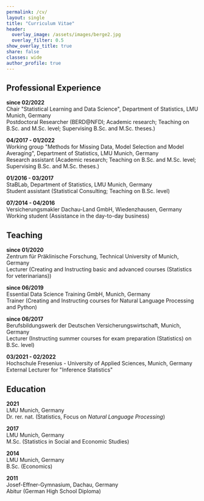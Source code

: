 ```yaml
---
permalink: /cv/
layout: single
title: "Curriculum Vitae"
header:
  overlay_image: /assets/images/berge2.jpg
  overlay_filter: 0.5
show_overlay_title: true
share: false
classes: wide
author_profile: true  
---
```


Professional Experience
---------------

__since 02/2022__<br/>
Chair "Statistical Learning and Data Science", Department of Statistics, LMU Munich, Germany<br/>
Postdoctoral Researcher (BERD@NFDI; Academic research; Teaching on B.Sc. and M.Sc. level; Supervising B.Sc. and M.Sc. theses.)

__04/2017 - 01/2022__<br/>
Working group "Methods for Missing Data, Model Selection and Model Averaging", Department of Statistics, LMU Munich, Germany<br/>
Research assistant (Academic research; Teaching on B.Sc. and M.Sc. level; Supervising B.Sc. and M.Sc. theses.)

__01/2016 - 03/2017__<br/>
StaBLab, Department of Statistics, LMU Munich, Germany<br/>
Student assistant (Statistical Consulting; Teaching on B.Sc. level)

__07/2014 - 04/2016__<br/>
Versicherungsmakler Dachau-Land GmbH, Wiedenzhausen, Germany<br/>
Working student (Assistance in the day-to-day business)

Teaching
---------------

__since 01/2020__<br/>
Zentrum für Präklinische Forschung, Technical University of Munich, Germany<br/>
Lecturer (Creating and Instructing basic and advanced courses (Statistics for veterinarians))

__since 06/2019__<br/>
Essential Data Science Training GmbH, Munich, Germany<br/>
Trainer (Creating and Instructing courses for Natural Language Processing and Python)

__since 06/2017__<br/>
Berufsbildungswerk der Deutschen Versicherungswirtschaft, Munich, Germany<br/>
Lecturer (Instructing summer courses for exam preparation (Statistics) on B.Sc. level)

__03/2021 - 02/2022__<br/>
Hochschule Fresenius - University of Applied Sciences, Munich, Germany<br/>
External Lecturer for "Inference Statistics"


Education
---------------

__2021__<br/>
LMU Munich, Germany<br/>
Dr. rer. nat. (Statistics, Focus on _Natural Language Processing_)

__2017__<br/>
LMU Munich, Germany<br/>
M.Sc. (Statistics in Social and Economic Studies)

__2014__<br/>
LMU Munich, Germany<br/>
B.Sc. (Economics)

__2011__<br/>
Josef-Effner-Gymnasium, Dachau, Germany<br/>
Abitur (German High School Diploma)
